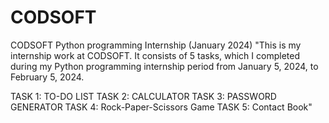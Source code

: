 # CODSOFT
CODSOFT Python programming Internship (January 2024)
"This is my internship work at CODSOFT. It consists of 5 tasks, which I completed during my Python programming internship period from January 5, 2024, to February 5, 2024.

TASK 1: TO-DO LIST
TASK 2: CALCULATOR
TASK 3: PASSWORD GENERATOR
TASK 4: Rock-Paper-Scissors Game
TASK 5: Contact Book"
